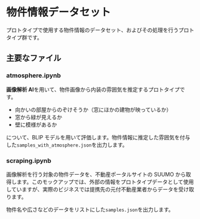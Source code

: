 # 物件情報データセット

プロトタイプで使用する物件情報のデータセット、およびその処理を行うプロトタイプ群です。

## 主要なファイル

### atmosphere.ipynb

**画像解析 AI**を用いて、物件画像から内装の雰囲気を推定するプロトタイプです。

- 向かいの部屋からのぞけそうか（窓にほかの建物が映っているか）
- 窓から緑が見えるか
- 壁に模様があるか

について、BLIP モデルを用いて評価します。物件情報に推定した雰囲気を付与した`samples_with_atmosphere.json`を出力します。

### scraping.ipynb

画像解析を行う対象の物件データを、不動産ポータルサイトの SUUMO から取得します。このモックアップでは、外部の情報をプロトタイプデータとして使用していますが、実際のビジネスでは提携先の元付不動産業者からデータを受け取ります。

物件名や広さなどのデータをリストにした`samples.json`を出力します。
